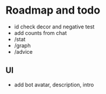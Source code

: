 # Roadmap and todo

* id check decor and negative test
* add counts from chat
* /stat
* /graph
* /advice

## UI

* add bot avatar, description, intro
